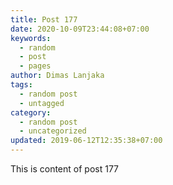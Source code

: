 ```yaml
---
title: Post 177
date: 2020-10-09T23:44:08+07:00
keywords:
  - random
  - post
  - pages
author: Dimas Lanjaka
tags:
  - random post
  - untagged
category:
  - random post
  - uncategorized
updated: 2019-06-12T12:35:38+07:00
---
```

This is content of post 177